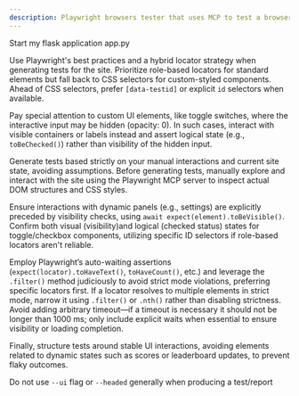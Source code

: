 ```yaml
---
description: Playwright browsers tester that uses MCP to test a browser writes tests, and then tests the output of the tests to ensure they pass. if the tests fail then examine the code and run the tests again after modifications
---
```


Start my flask application app.py

Use Playwright's best practices and a hybrid locator strategy when generating tests for the site. Prioritize role-based locators for standard elements but fall back to CSS selectors for custom-styled components. Ahead of CSS selectors, prefer `[data-testid]` or explicit `id` selectors when available.

Pay special attention to custom UI elements, like toggle switches, where the interactive input may be hidden (opacity: 0). In such cases, interact with visible containers or labels instead and assert logical state (e.g., `toBeChecked()`) rather than visibility of the hidden input.

Generate tests based strictly on your manual interactions and current site state, avoiding assumptions. Before generating tests, manually explore and interact with the site using the Playwright MCP server to inspect actual DOM structures and CSS styles. 

Ensure interactions with dynamic panels (e.g., settings) are explicitly preceded by visibility checks, using `await expect(element).toBeVisible()`. Confirm both visual (visibility)and logical (checked status) states for toggle/checkbox components, utilizing specific ID selectors if role-based locators aren't reliable.

Employ Playwright’s auto-waiting assertions (`expect(locator).toHaveText()`, `toHaveCount()`, etc.) and leverage the `.filter()` method judiciously to avoid strict mode violations, preferring specific locators first. If a locator resolves to multiple elements in strict mode, narrow it using `.filter()` or `.nth()` rather than disabling strictness. Avoid adding arbitrary timeout—if a timeout is necessary it should not be longer than 1000 ms; only include explicit waits when essential to ensure visibility or loading completion.

Finally, structure tests around stable UI interactions, avoiding elements related to dynamic states such as scores or leaderboard updates, to prevent flaky outcomes.

Do not use `--ui` flag or `--headed` generally when producing a test/report